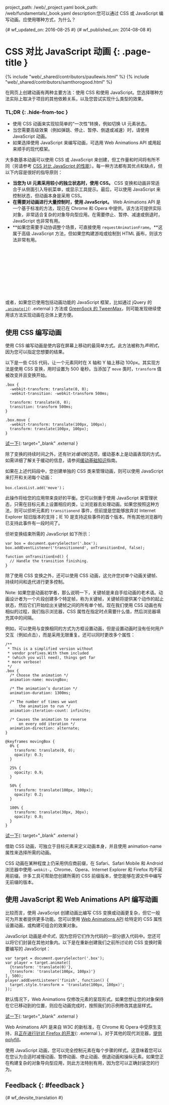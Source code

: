 project_path: /web/_project.yaml book_path: /web/fundamentals/_book.yaml description:您可以通过 CSS 或 JavaScript 编写动画。应使用哪种方式，为什么？

{# wf_updated_on: 2016-08-25 #} {# wf_published_on: 2014-08-08 #}

# CSS 对比 JavaScript 动画 {: .page-title }

{% include "web/_shared/contributors/paullewis.html" %} {% include "web/_shared/contributors/samthorogood.html" %}

在网页上创建动画有两种主要方法：使用 CSS 和使用 JavaScript。您选择哪种方法实际上取决于项目的其他依赖关系，以及您尝试实现什么类型的效果。

### TL;DR {: .hide-from-toc }

* 使用 CSS 动画来实现较简单的“一次性”转换，例如切换 UI 元素状态。
* 当您需要高级效果（例如弹跳、停止、暂停、倒退或减速）时，请使用 JavaScript 动画。
* 如果选择使用 JavaScript 来编写动画，可选用 Web Animations API 或用起来顺手的现代框架。

大多数基本动画可以使用 CSS 或 JavaScript 来创建，但工作量和时间将有所不同（另请参考 [CSS 对比 JavaScript 的性能](animations-and-performance#css-vs-javascript-performance)）。每一种方法都有其优点和缺点，但以下内容是很好的指导原则：

* **当您为 UI 元素采用较小的独立状态时，使用 CSS。** CSS 变换和动画非常适合于从侧面引入导航菜单，或显示工具提示。最后，可以使用 JavaScript 来控制状态，但动画本身是采用 CSS。
* **在需要对动画进行大量控制时，使用 JavaScript。** Web Animations API 是一个基于标准的方法，现已在 Chrome 和 Opera 中提供。该方法可提供实际对象，非常适合复杂的对象导向型应用。在需要停止、暂停、减速或倒退时，JavaScript 也非常有用。
* **如果您需要手动协调整个场景，可直接使用 `requestAnimationFrame`。**这属于高级 JavaScript 方法，但如果您构建游戏或绘制到 HTML 画布，则该方法非常有用。

<div class="video-wrapper">
  <iframe class="devsite-embedded-youtube-video" data-video-id="WaNoqBAp8NI"
          data-autohide="1" data-showinfo="0" frameborder="0" allowfullscreen>
  </iframe>
</div>

或者，如果您已使用包括动画功能的 JavaScript 框架，比如通过 jQuery 的 [`.animate()`](https://api.jquery.com/animate/){: .external } 方法或 [GreenSock 的 TweenMax](https://github.com/greensock/GreenSock-JS/tree/master/src/minified)，则可能发现继续使用该方法实现动画在总体上更方便。

<div class="clearfix"></div>

## 使用 CSS 编写动画

使用 CSS 编写动画是使内容在屏幕上移动的最简单方式。此方法被称为*声明式*，因为您可以指定您想要的结果。

以下是一些 CSS 代码，让一个元素同时在 X 轴和 Y 轴上移动 100px。其实现方法是使用 CSS 变换，用时设置为 500 毫秒。当添加了 `move` 类时，`transform` 值被改变并且变换开始。

    .box {
      -webkit-transform: translate(0, 0);
      -webkit-transition: -webkit-transform 500ms;
    
      transform: translate(0, 0);
      transition: transform 500ms;
    }
    
    .box.move {
      -webkit-transform: translate(100px, 100px);
      transform: translate(100px, 100px);
    }
    

[试一下](https://googlesamples.github.io/web-fundamentals/fundamentals/design-and-ux/animations/box-move-simple.html){: target="_blank" .external }

除了变换的持续时间之外，还有针对*缓动*的选项，缓动基本上是动画表现的方式。如需详细了解关于缓动的信息，请参阅[缓动基础知识](the-basics-of-easing)指南。

如果在上述代码段中，您创建单独的 CSS 类来管理动画，则可以使用 JavaScript 来打开和关闭每个动画：

    box.classList.add('move')；
    

此操作将给您的应用带来良好的平衡。您可以侧重于使用 JavaScript 来管理状态，只需在目标元素上设置相应的类，让浏览器去处理动画。如果您按照这种方法，则可以侦听元素的 `transitionend` 事件，但前提是您能够放弃对 Internet Explorer 较旧版本的支持；IE 10 是支持这些事件的首个版本。所有其他浏览器均已支持此事件有一段时间了。

侦听变换结束所需的 JavaScript 如下所示：

    var box = document.querySelector('.box');
    box.addEventListener('transitionend', onTransitionEnd, false);
    
    function onTransitionEnd() {
      // Handle the transition finishing.
    }
    

除了使用 CSS 变换之外，还可以使用 CSS 动画，这允许您对单个动画关键帧、持续时间和迭代进行更多控制。

Note: 如果您是动画初学者，那么说明一下，关键帧是来自手绘动画的老术语。动画设计者为一个片段创建多个特定帧，称为关键帧，关键帧将提供某个动作的起止状态，然后它们开始绘出关键帧之间的所有单个帧。现在我们使用 CSS 动画也有相似的过程，我们指示浏览器，CSS 属性在指定时点需要什么值，然后浏览器填充其中的间隔。

例如，可以使用与变换相同的方式为方框设置动画，但是设置动画时没有任何用户交互（例如点击），而是采用无限重复。还可以同时更改多个属性：

    /**
     * This is a simplified version without
     * vendor prefixes.With them included
     * (which you will need), things get far
     * more verbose!
     */
    .box {
      /* Choose the animation */
      animation-name: movingBox;
    
      /* The animation’s duration */
      animation-duration: 1300ms;
    
      /* The number of times we want
          the animation to run */
      animation-iteration-count: infinite;
    
      /* Causes the animation to reverse
          on every odd iteration */
      animation-direction: alternate;
    }
    
    @keyframes movingBox {
      0% {
        transform: translate(0, 0);
        opacity: 0.3;
      }
    
      25% {
        opacity: 0.9;
      }
    
      50% {
        transform: translate(100px, 100px);
        opacity: 0.2;
      }
    
      100% {
        transform: translate(30px, 30px);
        opacity: 0.8;
      }
    }
    

[试一下](https://googlesamples.github.io/web-fundamentals/fundamentals/design-and-ux/animations/box-move-keyframes.html){: target="_blank" .external }

借助 CSS 动画，可独立于目标元素来定义动画本身，并且使用 animation-name 属性来选择所需的动画。

CSS 动画在某种程度上仍采用供应商前缀，在 Safari、Safari Mobile 和 Android 浏览器中使用`-webkit-`。Chrome、Opera、Internet Explorer 和 Firefox 均不采用前缀。许多工具可帮助您创建所需的 CSS 前缀版本，使您能够在源文件中编写无前缀的版本。

## 使用 JavaScript 和 Web Animations API 编写动画

比较而言，使用 JavaScript 创建动画比编写 CSS 变换或动画更复杂，但它一般可为开发者提供更多功能。您可以使用 [Web Animations API](https://w3c.github.io/web-animations/) 给特定的 CSS 属性设置动画，或构建可组合的效果对象。

JavaScript 动画是*命令式*，因为您将它们作为代码的一部分嵌入代码中。您还可以将它们封装在其他对象内。以下是在重新创建我们之前所讨论的 CSS 变换时需要编写的 JavaScript：

    var target = document.querySelector('.box');
    var player = target.animate([
      {transform: 'translate(0)'},
      {transform: 'translate(100px, 100px)'}
    ], 500);
    player.addEventListener('finish', function() {
      target.style.transform = 'translate(100px, 100px)';
    });
    

默认情况下，Web Animations 仅修改元素的呈现形式。如果您想让您的对象保持在它已移动到的位置，则应在动画完成时，按照我们的示例修改其底层样式。

[试一下](https://googlesamples.github.io/web-fundamentals/fundamentals/design-and-ux/animations/box-move-wa.html){: target="_blank" .external }

Web Animations API 是来自 W3C 的新标准，在 Chrome 和 Opera 中受原生支持，且[正在进行针对 Firefox 的开发](https://birtles.github.io/areweanimatedyet/){: .external }。对于其他的现代浏览器，[提供 polyfill](https://github.com/web-animations/web-animations-js)。

使用 JavaScript 动画，您可以完全控制元素在每个步骤的样式。这意味着您可以在您认为合适时减慢动画、暂停动画、停止动画、倒退动画和操纵元素。如果您正在构建复杂的对象导向型应用，则此方法特别有用，因为您可以正确封装您的行为。

## Feedback {: #feedback }

{# wf_devsite_translation #}